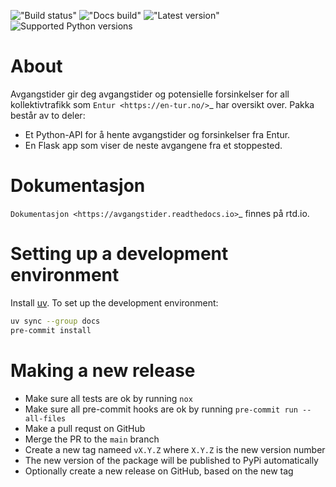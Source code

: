 !["Build status"](https://github.com/marhoy/flask-entur-avgangstider/actions/workflows/main.yml/badge.svg)
!["Docs build"](https://readthedocs.org/projects/avgangstider/badge/)
!["Latest version"](https://img.shields.io/pypi/v/avgangstider)
![Supported Python versions](https://img.shields.io/python/required-version-toml?tomlFilePath=https%3A%2F%2Fraw.githubusercontent.com%2Fmarhoy%2Favgangstider%2Frefs%2Fheads%2Fmain%2Fpyproject.toml)

# About

Avgangstider gir deg avgangstider og potensielle forsinkelser for all
kollektivtrafikk som `Entur <https://en-tur.no/>`\_ har oversikt over.
Pakka består av to deler:

- Et Python-API for å hente avgangstider og forsinkelser fra Entur.
- En Flask app som viser de neste avgangene fra et stoppested.

# Dokumentasjon

`Dokumentasjon <https://avgangstider.readthedocs.io>`\_ finnes på rtd.io.

# Setting up a development environment

Install [uv](https://docs.astral.sh/uv/). To set up the development environment:

```bash
uv sync --group docs
pre-commit install
```

# Making a new release

- Make sure all tests are ok by running `nox`
- Make sure all pre-commit hooks are ok by running `pre-commit run --all-files`
- Make a pull requst on GitHub
- Merge the PR to the `main` branch
- Create a new tag nameed `vX.Y.Z` where `X.Y.Z` is the new version number
- The new version of the package will be published to PyPi automatically
- Optionally create a new release on GitHub, based on the new tag
